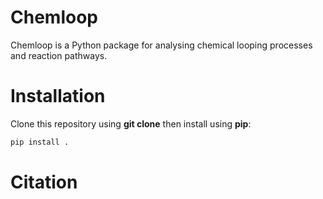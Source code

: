 # Chemloop
Chemloop is a Python package for analysing chemical looping processes
and reaction pathways.

# Installation
Clone this repository using **git clone** then install using **pip**:
```sh
pip install .
```

# Citation